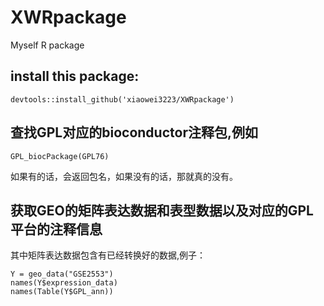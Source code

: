 # XWRpackage
Myself R package


## install this package:
```
devtools::install_github('xiaowei3223/XWRpackage')
```

## 查找GPL对应的bioconductor注释包,例如
```
GPL_biocPackage(GPL76)
```
如果有的话，会返回包名，如果没有的话，那就真的没有。

## 获取GEO的矩阵表达数据和表型数据以及对应的GPL平台的注释信息
其中矩阵表达数据包含有已经转换好的数据,例子：
```
Y = geo_data("GSE2553")
names(Y$expression_data)
names(Table(Y$GPL_ann))

```
